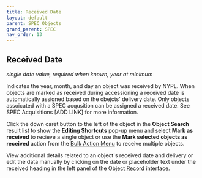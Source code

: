 ```yaml
---
title: Received Date
layout: default
parent: SPEC Objects
grand_parent: SPEC
nav_order: 13
---
```


## Received Date
*single date value, required when known, year at minimum*

Indicates the year, month, and day an object was received by NYPL. When objects are marked as received during accessioning a received date is automatically assigned based on the obejcts' delivery date. Only objects assoicated with a SPEC acqusition can be assigned a received date. See SPEC Acquisitions [ADD LINK] for more information. 

Click the down caret button to the left of the object in the **Object Search** result list to show the **Editing Shortcuts** pop-up menu and select **Mark as received** to recieve a single object or use the **Mark selected objects as received** action from the [Bulk Action Menu](https://nypl.github.io/pres-docs/spec/specObjectsBulkActionMenu.html) to receive multiple objects.

View additional details related to an object's received date and delivery or edit the data manually by clicking on the date or placeholder text under the received heading in the left panel of the [Object Record](https://nypl.github.io/pres-docs/spec/specObjectsObjectRecord.html) interface. 
